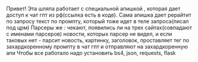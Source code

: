Привет!
Эта шляпа работает с специальной апишкой , которая дает доступ к чат гпт из рф(ссылка есть в коде). Сама апишка дает рерайтит по запросу текст по промпту, который тоже идет в теле запроса(писал под црм)
Парсеры же : чекают, появились ли на трех сайтах(совпадают с именами парсеров) новости, которых парсер не видел, и если таковых нет - парсит новость, картинку, заголовок, проставляет тег по захардкоренному
промпту в чат гпт и отправляют на захардкоренную апи
Чтобы все работало надо установить bs4, json, requests, flask
